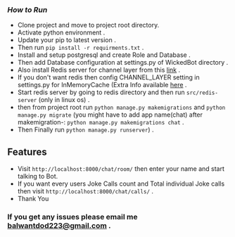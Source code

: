 ### _How to Run_

- Clone project and move to project root directory. 
- Activate python environment .
- Update your pip to latest version . 
- Then run ```pip install -r requirments.txt``` .
- Install and setup postgresql and create Role and Database .
- Then add Database configuration at settings.py of WickedBot directory .
- Also install Redis server for channel layer from this [link](https://redis.io/download) .
- If you don't want redis then config CHANNEL_LAYER setting in settings.py for InMemoryCache (Extra Info available [here](https://channels.readthedocs.io/en/stable/topics/channel_layers.html#:~:text=channel_layer%20.-,Redis%20Channel%20Layer,to%20install%20the%20channels_redis%20package.) .
- Start redis server by going to redis directory and then run ```src/redis-server``` (only in linux os) .
- then from project root run ```python manage.py makemigrations``` and ```python manage.py migrate```  (you might have to add app name(chat) after makemigration-: ```python manage.py makemigrations chat```  .
- Then Finally run ```python manage.py runserver```) .

## Features
- Visit ```http://localhost:8000/chat/room/``` then enter your name and start talking to Bot.
- If you want every users Joke Calls count and Total individual Joke calls then visit ```http://localhost:8000/chat/calls/``` .
- Thank You

### If you get any issues please email me balwantdod223@gmail.com .
